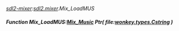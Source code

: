_[sdl2-mixer](../../modules/sdl2-mixer/sdl2-mixer-module.md):[sdl2.mixer](../../modules/sdl2/sdl2-mixer.md).Mix\_LoadMUS_
##### Function Mix\_LoadMUS:[Mix_Music](../../modules/sdl2-mixer/sdl2-mixer-mix_music.md) Ptr( file:[wonkey.types.Cstring](../../modules/wonkey/wonkey-types-cstring.md) )
